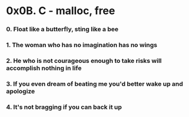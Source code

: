 # 0x0B. C - malloc, free

### 0. Float like a butterfly, sting like a bee

### 1. The woman who has no imagination has no wings

### 2. He who is not courageous enough to take risks will accomplish nothing in life

### 3. If you even dream of beating me you'd better wake up and apologize

### 4. It's not bragging if you can back it up


